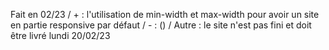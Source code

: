 Fait en 02/23 / + : l'utilisation de min-width et max-width pour avoir un site en partie responsive par défaut  / - : () / Autre : le site n'est pas fini et doit être livré lundi 20/02/23
